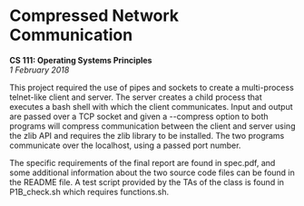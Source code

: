 # Compressed Network Communication
**CS 111: Operating Systems Principles** <br />
*1 February 2018*

This project required the use of pipes and sockets to create a multi-process telnet-like client and server. The server creates a child process that executes a bash shell with which the client communicates. Input and output are passed over a TCP socket and given a --compress option to both programs will compress communication between the client and server using the zlib API and requires the zlib library to be installed. The two programs communicate over the localhost, using a passed port number.


The specific requirements of the final report are found in spec.pdf, and some additional information about the two source code files can be found in the README file. A test script provided by the TAs of the class is found in P1B_check.sh which requires functions.sh.
